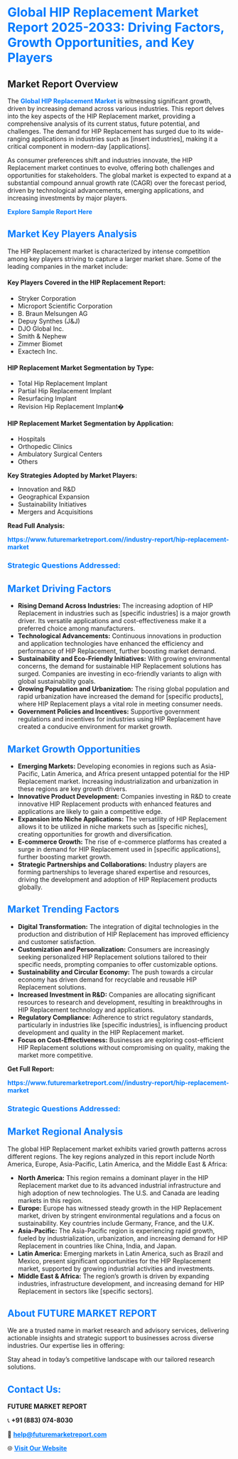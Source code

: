 <h1 style="color: #007BFF;">Global HIP Replacement Market Report 2025-2033: Driving Factors, Growth Opportunities, and Key Players</h1>

<section id="overview">
<h2>Market Report Overview</h2>
<p>The <a href="https://www.futuremarketreport.com//industry-report/hip-replacement-market" style="color: #007BFF; text-decoration: none;"><strong>Global HIP Replacement Market</strong></a> is witnessing significant growth, driven by increasing demand across various industries. This report delves into the key aspects of the HIP Replacement market, providing a comprehensive analysis of its current status, future potential, and challenges. The demand for HIP Replacement has surged due to its wide-ranging applications in industries such as [insert industries], making it a critical component in modern-day [applications].</p>
<p>As consumer preferences shift and industries innovate, the HIP Replacement market continues to evolve, offering both challenges and opportunities for stakeholders. The global market is expected to expand at a substantial compound annual growth rate (CAGR) over the forecast period, driven by technological advancements, emerging applications, and increasing investments by major players.</p>
</section>

<section id="overview">
<p><a href="https://www.futuremarketreport.com//request-sample/reportId=89641" style="color: #007BFF; text-decoration: none;"><strong>Explore Sample Report Here</strong></a></p>
</section>

<section id="key-players">
<h2 style="color: #007BFF;">Market Key Players Analysis</h2>
<p>The HIP Replacement market is characterized by intense competition among key players striving to capture a larger market share. Some of the leading companies in the market include:</p>
<h4>Key Players Covered in the HIP Replacement Report:</h4>
<ul><li>Stryker Corporation</li><li>Microport Scientific Corporation</li><li>B. Braun Melsungen AG</li><li>Depuy Synthes (J&amp;J)</li><li>DJO Global Inc.</li><li>Smith &amp; Nephew</li><li>Zimmer Biomet</li><li>Exactech Inc.</li></ul>
<h4>HIP Replacement Market Segmentation by Type:</h4>
<ul><li>Total Hip Replacement Implant</li><li>Partial Hip Replacement Implant</li><li>Resurfacing Implant</li><li>Revision Hip Replacement Implant�</li></ul>

<h4>HIP Replacement Market Segmentation by Application:</h4>
<ul><li>Hospitals</li><li>Orthopedic Clinics</li><li>Ambulatory Surgical Centers</li><li>Others</li></ul>
<p><strong>Key Strategies Adopted by Market Players:</strong></p>
<ul>
<li>Innovation and R&D</li>
<li>Geographical Expansion</li>
<li>Sustainability Initiatives</li>
<li>Mergers and Acquisitions</li>
</ul>
</section>

<section>
<p><strong>Read Full Analysis: </strong></p><a href="https://www.futuremarketreport.com//industry-report/hip-replacement-market" style="color: #007BFF; text-decoration: none;"><strong>https://www.futuremarketreport.com//industry-report/hip-replacement-market</strong></a>
<h3 style="color: #007BFF;">Strategic Questions Addressed:</h3>
</section>

<section id="driving-factors">
<h2 style="color: #007BFF;">Market Driving Factors</h2>
<ul>
<li><strong>Rising Demand Across Industries:</strong> The increasing adoption of HIP Replacement in industries such as [specific industries] is a major growth driver. Its versatile applications and cost-effectiveness make it a preferred choice among manufacturers.</li>
<li><strong>Technological Advancements:</strong> Continuous innovations in production and application technologies have enhanced the efficiency and performance of HIP Replacement, further boosting market demand.</li>
<li><strong>Sustainability and Eco-Friendly Initiatives:</strong> With growing environmental concerns, the demand for sustainable HIP Replacement solutions has surged. Companies are investing in eco-friendly variants to align with global sustainability goals.</li>
<li><strong>Growing Population and Urbanization:</strong> The rising global population and rapid urbanization have increased the demand for [specific products], where HIP Replacement plays a vital role in meeting consumer needs.</li>
<li><strong>Government Policies and Incentives:</strong> Supportive government regulations and incentives for industries using HIP Replacement have created a conducive environment for market growth.</li>
</ul>
</section>

<section id="growth-opportunities">
<h2 style="color: #007BFF;">Market Growth Opportunities</h2>
<ul>
<li><strong>Emerging Markets:</strong> Developing economies in regions such as Asia-Pacific, Latin America, and Africa present untapped potential for the HIP Replacement market. Increasing industrialization and urbanization in these regions are key growth drivers.</li>
<li><strong>Innovative Product Development:</strong> Companies investing in R&D to create innovative HIP Replacement products with enhanced features and applications are likely to gain a competitive edge.</li>
<li><strong>Expansion into Niche Applications:</strong> The versatility of HIP Replacement allows it to be utilized in niche markets such as [specific niches], creating opportunities for growth and diversification.</li>
<li><strong>E-commerce Growth:</strong> The rise of e-commerce platforms has created a surge in demand for HIP Replacement used in [specific applications], further boosting market growth.</li>
<li><strong>Strategic Partnerships and Collaborations:</strong> Industry players are forming partnerships to leverage shared expertise and resources, driving the development and adoption of HIP Replacement products globally.</li>
</ul>
</section>

<section id="trending-factors">
<h2 style="color: #007BFF;">Market Trending Factors</h2>
<ul>
<li><strong>Digital Transformation:</strong> The integration of digital technologies in the production and distribution of HIP Replacement has improved efficiency and customer satisfaction.</li>
<li><strong>Customization and Personalization:</strong> Consumers are increasingly seeking personalized HIP Replacement solutions tailored to their specific needs, prompting companies to offer customizable options.</li>
<li><strong>Sustainability and Circular Economy:</strong> The push towards a circular economy has driven demand for recyclable and reusable HIP Replacement solutions.</li>
<li><strong>Increased Investment in R&D:</strong> Companies are allocating significant resources to research and development, resulting in breakthroughs in HIP Replacement technology and applications.</li>
<li><strong>Regulatory Compliance:</strong> Adherence to strict regulatory standards, particularly in industries like [specific industries], is influencing product development and quality in the HIP Replacement market.</li>
<li><strong>Focus on Cost-Effectiveness:</strong> Businesses are exploring cost-efficient HIP Replacement solutions without compromising on quality, making the market more competitive.</li>
</ul>
</section>

<section>
<p><strong>Get Full Report: </strong></p><a href="https://www.futuremarketreport.com//industry-report/hip-replacement-market" style="color: #007BFF; text-decoration: none;"><strong>https://www.futuremarketreport.com//industry-report/hip-replacement-market</strong></a>
<h3 style="color: #007BFF;">Strategic Questions Addressed:</h3>
</section>


<section id="regional-analysis">
<h2 style="color: #007BFF;">Market Regional Analysis</h2>
<p>The global HIP Replacement market exhibits varied growth patterns across different regions. The key regions analyzed in this report include North America, Europe, Asia-Pacific, Latin America, and the Middle East & Africa:</p>
<ul>
<li><strong>North America:</strong> This region remains a dominant player in the HIP Replacement market due to its advanced industrial infrastructure and high adoption of new technologies. The U.S. and Canada are leading markets in this region.</li>
<li><strong>Europe:</strong> Europe has witnessed steady growth in the HIP Replacement market, driven by stringent environmental regulations and a focus on sustainability. Key countries include Germany, France, and the U.K.</li>
<li><strong>Asia-Pacific:</strong> The Asia-Pacific region is experiencing rapid growth, fueled by industrialization, urbanization, and increasing demand for HIP Replacement in countries like China, India, and Japan.</li>
<li><strong>Latin America:</strong> Emerging markets in Latin America, such as Brazil and Mexico, present significant opportunities for the HIP Replacement market, supported by growing industrial activities and investments.</li>
<li><strong>Middle East & Africa:</strong> The region’s growth is driven by expanding industries, infrastructure development, and increasing demand for HIP Replacement in sectors like [specific sectors].</li>
</ul>
</section>

<footer>
<h2 style="color: #007BFF;">About FUTURE MARKET REPORT</h2>
<p>We are a trusted name in market research and advisory services, delivering actionable insights and strategic support to businesses across diverse industries. Our expertise lies in offering:</p>

<p>Stay ahead in today’s competitive landscape with our tailored research solutions.</p>

<h2 style="color: #007BFF;">Contact Us:</h2>
<p><strong>FUTURE MARKET REPORT</strong></p>
<p>📞 <strong>+91 (883) 074-8030</strong></p>
<p>📧 <strong><a href="mailto:help@futuremarketreport.com" style="color: #007BFF;">help@futuremarketreport.com</a></strong></p>
<p>🌐 <strong><a href="https://www.futuremarketreport.com/" style="color: #007BFF;">Visit Our Website</a></strong></p>
</footer>
